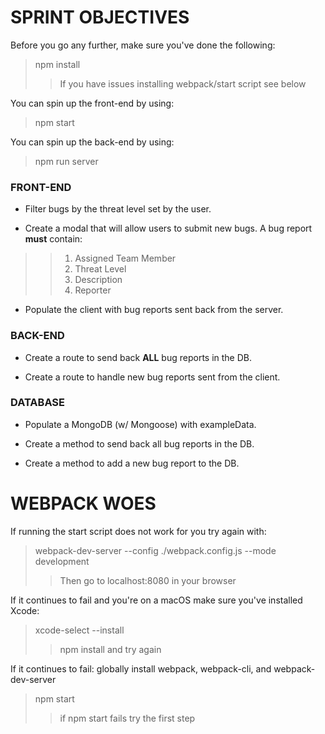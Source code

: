 # SPRINT OBJECTIVES
Before you go any further, make sure you've done the following:
> npm install
>> If you have issues installing webpack/start script see below

You can spin up the front-end by using:
> npm start

You can spin up the back-end by using:
> npm run server

### FRONT-END
- Filter bugs by the threat level set by the user.

- Create a modal that will allow users to submit new bugs. A bug report **must** contain:

>> 1. Assigned Team Member
>> 2. Threat Level
>> 3. Description
>> 4. Reporter

- Populate the client with bug reports sent back from the server.

### BACK-END
- Create a route to send back **ALL** bug reports in the DB.

- Create a route to handle new bug reports sent from the client.

### DATABASE
- Populate a MongoDB (w/ Mongoose) with exampleData.

- Create a method to send back all bug reports in the DB.

- Create a method to add a new bug report to the DB.

# WEBPACK WOES

If running the start script does not work for you try again with:
> webpack-dev-server --config ./webpack.config.js --mode development
>> Then go to localhost:8080 in your browser

If it continues to fail and you're on a macOS make sure you've installed Xcode:
> xcode-select --install
>> npm install and try again

If it continues to fail: globally install webpack, webpack-cli, and webpack-dev-server
> npm start
>> if npm start fails try the first step